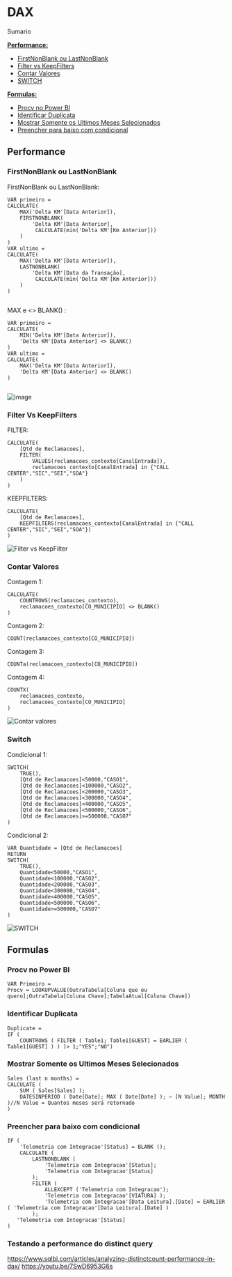 # DAX

Sumario<br>

**[Performance:](#Performance)**
* [FirstNonBlank ou LastNonBlank](#FirstNonBlank-ou-LastNonBlank)
* [Filter vs KeepFilters](#Filter-Vs-KeepFilters)
* [Contar Valores](#Contar-Valores)
* [SWITCH](#Switch)

**[Formulas:](#Formulas)**
* [Procv no Power BI](#Procv-no-Power-BI)
* [Identificar Duplicata](#Identificar-Duplicata)
* [Mostrar Somente os Ultimos Meses Selecionados](#Mostrar-Somente-os-Ultimos-Meses-Selecionados)
* [Preencher para baixo com condicional](#Preencher-para-baixo-com-condicional)

## Performance

### FirstNonBlank ou LastNonBlank

FirstNonBlank ou LastNonBlank:
```dax
VAR primeiro =
CALCULATE(
    MAX('Delta KM'[Data Anterior]),
    FIRSTNONBLANK(
        'Delta KM'[Data Anterior],
         CALCULATE(min('Delta KM'[Km Anterior]))
    )
)
VAR ultimo =
CALCULATE(
    MAX('Delta KM'[Data Anterior]),
    LASTNONBLANK(
        'Delta KM'[Data da Transação],
         CALCULATE(min('Delta KM'[Km Anterior]))
    )
)
     
```
MAX e <> BLANK() :
```dax
VAR primeiro =
CALCULATE(
    MIN('Delta KM'[Data Anterior]),
    'Delta KM'[Data Anterior] <> BLANK()
)
VAR ultimo =
CALCULATE(
    MAX('Delta KM'[Data Anterior]),
    'Delta KM'[Data Anterior] <> BLANK()
)
     
```

![image](https://user-images.githubusercontent.com/31570331/120122335-91bc2a00-c17e-11eb-9435-3b8026c9c395.png)

### Filter Vs KeepFilters

FILTER:
```dax
CALCULATE(
    [Qtd de Reclamacoes],
    FILTER(
        VALUES(reclamacoes_contexto[CanalEntrada]),
        reclamacoes_contexto[CanalEntrada] in {"CALL CENTER","SIC","SEI","SOA"}
    )
)
```
KEEPFILTERS:
```dax
CALCULATE(
    [Qtd de Reclamacoes],
    KEEPFILTERS(reclamacoes_contexto[CanalEntrada] in {"CALL CENTER","SIC","SEI","SOA"})
)   
```

![Filter vs KeepFilter](https://user-images.githubusercontent.com/31570331/120124305-31cb8080-c18a-11eb-95c9-bcdb4fed032c.png)

### Contar Valores

Contagem 1:
```dax
CALCULATE(
    COUNTROWS(reclamacoes_contexto),
    reclamacoes_contexto[CO_MUNICIPIO] <> BLANK()
)
```
Contagem 2:
```dax
COUNT(reclamacoes_contexto[CO_MUNICIPIO])
```
Contagem 3:
```dax
COUNTa(reclamacoes_contexto[CO_MUNICIPIO])
```

Contagem 4:
```dax
COUNTX(
    reclamacoes_contexto,
    reclamacoes_contexto[CO_MUNICIPIO]
)
```

![Contar valores](https://user-images.githubusercontent.com/31570331/120127428-bc65ad00-c195-11eb-8a21-3fd537e41b39.png)


### Switch

Condicional 1:
```dax
SWITCH(
    TRUE(),
    [Qtd de Reclamacoes]<50000,"CASO1",
    [Qtd de Reclamacoes]<100000,"CASO2",
    [Qtd de Reclamacoes]<200000,"CASO3",
    [Qtd de Reclamacoes]<300000,"CASO4",
    [Qtd de Reclamacoes]<400000,"CASO5",
    [Qtd de Reclamacoes]<500000,"CASO6",
    [Qtd de Reclamacoes]>=500000,"CASO7"
)
```
Condicional 2:
```dax
VAR Quantidade = [Qtd de Reclamacoes]
RETURN
SWITCH(
    TRUE(),
    Quantidade<50000,"CASO1",
    Quantidade<100000,"CASO2",
    Quantidade<200000,"CASO3",
    Quantidade<300000,"CASO4",
    Quantidade<400000,"CASO5",
    Quantidade<500000,"CASO6",
    Quantidade>=500000,"CASO7"
)
```
![SWITCH](https://user-images.githubusercontent.com/31570331/120129387-40219880-c19a-11eb-9ed3-e1c7b322ef63.png)

## Formulas

### Procv no Power BI

```DAX
VAR Primeiro =
Procv = LOOKUPVALUE(OutraTabela[Coluna que eu quero];OutraTabela[Coluna Chave];TabelaAtual[Coluna Chave])
```

### Identificar Duplicata

```DAX
Duplicate =
IF (
    COUNTROWS ( FILTER ( Table1; Table1[GUEST] = EARLIER ( Table1[GUEST] ) ) )> 1;"YES";"NO")
```

### Mostrar Somente os Ultimos Meses Selecionados

```DAX
Sales (last n months) =
CALCULATE (
    SUM ( Sales[Sales] );
    DATESINPERIOD ( Date[Date]; MAX ( Date[Date] ); – [N Value]; MONTH )//N Value = Quantos meses será retornado
)
```

### Preencher para baixo com condicional

```Dax
IF (
    'Telemetria com Integracao'[Status] = BLANK ();
    CALCULATE (
        LASTNONBLANK ( 
            'Telemetria com Integracao'[Status];
            'Telemetria com Integracao'[Status]
        );
        FILTER (
            ALLEXCEPT ('Telemetria com Integracao');
            'Telemetria com Integracao'[VIATURA] );
            'Telemetria com Integracao'[Data Leitura].[Date] = EARLIER ( 'Telemetria com Integracao'[Data Leitura].[Date] ) 
        );
   'Telemetria com Integracao'[Status]
)
```

### Testando a performance do distinct query
https://www.sqlbi.com/articles/analyzing-distinctcount-performance-in-dax/
https://youtu.be/7SwD6953G6s
